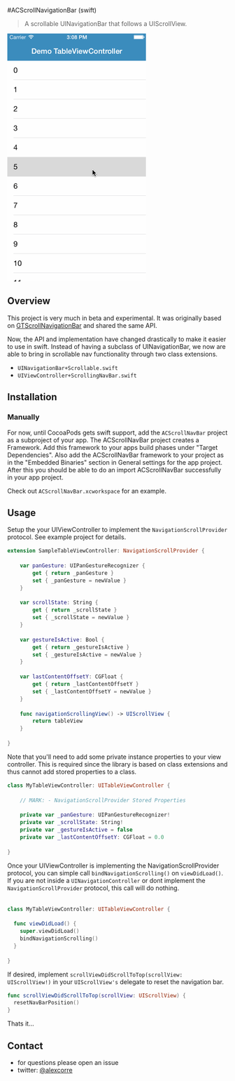 #ACScrollNavigationBar (swift)

> A scrollable UINavigationBar that follows a UIScrollView.

![](https://raw.githubusercontent.com/alexcorre/ACScrollNavigationBar/master/demo.gif)

## Overview

This project is very much in beta and experimental. It was originally based on [GTScrollNavigationBar](https://github.com/luugiathuy/GTScrollNavigationBar) and shared the same API.

Now, the API and implementation have changed drastically to make it easier to use in swift. Instead of having a subclass of UINavigationBar, we now are able to bring in scrollable nav functionality through two class extensions.
- `UINavigationBar+Scrollable.swift`
- `UIViewController+ScrollingNavBar.swift`

## Installation

### Manually
For now, until CocoaPods gets swift support, add the `ACScrollNavBar` project as a subproject of your app. The ACScrollNavBar project creates a Framework. Add this framework to your apps build phases under "Target Dependencies". Also add the ACScrollNavBar framework to your project as in the "Embedded Binaries" section in General settings for the app project. After this you should be able to do an import ACScrollNavBar successfully in your app project.

Check out `ACScrollNavBar.xcworkspace` for an example.

## Usage

Setup the your UIViewController to implement the `NavigationScrollProvider` protocol. See example project for details.

```swift
extension SampleTableViewController: NavigationScrollProvider {

    var panGesture: UIPanGestureRecognizer {
        get { return _panGesture }
        set { _panGesture = newValue }
    }

    var scrollState: String {
        get { return _scrollState }
        set { _scrollState = newValue }
    }

    var gestureIsActive: Bool {
        get { return _gestureIsActive }
        set { _gestureIsActive = newValue }
    }

    var lastContentOffsetY: CGFloat {
        get { return _lastContentOffsetY }
        set { _lastContentOffsetY = newValue }
    }

    func navigationScrollingView() -> UIScrollView {
        return tableView
    }

}

```

Note that you'll need to add some private instance properties to your view controller. This is required since the library is based on class extensions and thus cannot add stored properties to a class.

```swift
class MyTableViewController: UITableViewController {

    // MARK: - NavigationScrollProvider Stored Properties

    private var _panGesture: UIPanGestureRecognizer!
    private var _scrollState: String!
    private var _gestureIsActive = false
    private var _lastContentOffsetY: CGFloat = 0.0

}
```

Once your UIViewController is implementing the NavigationScrollProvider protocol, you can simple call `bindNavigationScrolling()` on `viewDidLoad()`. If you are not inside a `UINavigationController` or dont implement the `NavigationScrollProvider` protocol, this call will do nothing.

```swift

class MyTableViewController: UITableViewController {

  func viewDidLoad() {
    super.viewDidLoad()
    bindNavigationScrolling()
  }

}

```

If desired, implement `scrollViewDidScrollToTop(scrollView: UIScrollView!)` in your `UIScrollView's` delegate to reset the navigation bar.

```swift
func scrollViewDidScrollToTop(scrollView: UIScrollView) {
  resetNavBarPosition()
}

```

Thats it...

## Contact
- for questions please open an issue
- twitter: [@alexcorre](http://twitter.com/alexcorre)
